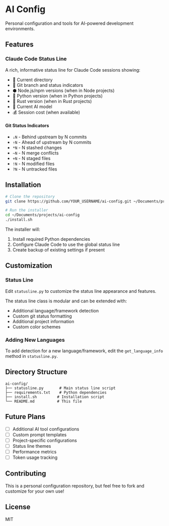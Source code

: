 # AI Config

Personal configuration and tools for AI-powered development environments.

## Features

### Claude Code Status Line
A rich, informative status line for Claude Code sessions showing:
- 📁 Current directory
- 🌿 Git branch and status indicators
- ⬢ Node.js/npm versions (when in Node projects)
- 🐍 Python version (when in Python projects)
- 🦀 Rust version (when in Rust projects)
- 🤖 Current AI model
- 💰 Session cost (when available)

#### Git Status Indicators
- `⇣N` - Behind upstream by N commits
- `⇡N` - Ahead of upstream by N commits
- `*N` - N stashed changes
- `~N` - N merge conflicts
- `+N` - N staged files
- `!N` - N modified files
- `?N` - N untracked files

## Installation

```bash
# Clone the repository
git clone https://github.com/YOUR_USERNAME/ai-config.git ~/Documents/projects/ai-config

# Run the installer
cd ~/Documents/projects/ai-config
./install.sh
```

The installer will:
1. Install required Python dependencies
2. Configure Claude Code to use the global status line
3. Create backup of existing settings if present

## Customization

### Status Line
Edit `statusline.py` to customize the status line appearance and features.

The status line class is modular and can be extended with:
- Additional language/framework detection
- Custom git status formatting
- Additional project information
- Custom color schemes

### Adding New Languages
To add detection for a new language/framework, edit the `get_language_info` method in `statusline.py`.

## Directory Structure

```
ai-config/
├── statusline.py       # Main status line script
├── requirements.txt    # Python dependencies
├── install.sh         # Installation script
└── README.md          # This file
```

## Future Plans

- [ ] Additional AI tool configurations
- [ ] Custom prompt templates
- [ ] Project-specific configurations
- [ ] Status line themes
- [ ] Performance metrics
- [ ] Token usage tracking

## Contributing

This is a personal configuration repository, but feel free to fork and customize for your own use!

## License

MIT